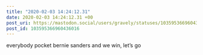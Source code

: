```yaml
---
title: "2020-02-03 14:24:12.31"
date: 2020-02-03 14:24:12.31 +00
post_uri: https://mastodon.social/users/gravely/statuses/103595366960436016
post_id: 103595366960436016
---
```

everybody pocket bernie sanders and we win, let’s go


